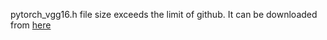pytorch_vgg16.h file size exceeds the limit of github. It can be downloaded from [here](https://drive.google.com/file/d/1HOzmKQFljTdKWftEP-kWD7p2paEaeHM0/view)
